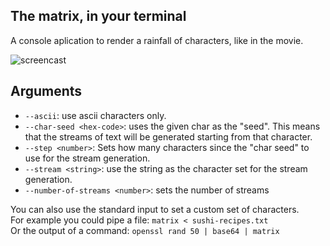 ## The matrix, in your terminal
A console aplication to render a rainfall of characters, like in the movie.<br>

![screencast](https://img.saulv.es/matrix.gif)

## Arguments
- `--ascii`: use ascii characters only. <br>
- `--char-seed <hex-code>`: uses the given char as the "seed". This means that the
                            streams of text will be generated starting from that character. <br>
- `--step <number>`: Sets how many characters since the "char seed" to use for the stream generation. <br>
- `--stream <string>`: use the string as the character set for the stream generation. <br>
- `--number-of-streams <number>`: sets the number of streams <br>

You can also use the standard input to set a custom set of characters. <br>
For example you could pipe a file: `matrix < sushi-recipes.txt` <br>
Or the output of a command: `openssl rand 50 | base64 | matrix`


